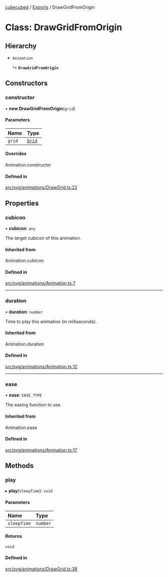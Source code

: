 [cubecubed](/reference/README.md) / [Exports](/reference/modules.md) / DrawGridFromOrigin

# Class: DrawGridFromOrigin

## Hierarchy

- `Animation`

  ↳ **`DrawGridFromOrigin`**

## Constructors

### constructor

• **new DrawGridFromOrigin**(`grid`)

#### Parameters

| Name | Type |
| :------ | :------ |
| `grid` | [`Grid`](/reference/classes/Grid.md) |

#### Overrides

Animation.constructor

#### Defined in

[src/svg/animations/DrawGrid.ts:22](https://github.com/imaphatduc/cubecubed/blob/1251e31/src/svg/animations/DrawGrid.ts#L22)

## Properties

### cubicon

• **cubicon**: `any`

The target cubicon of this animation.

#### Inherited from

Animation.cubicon

#### Defined in

[src/svg/animations/Animation.ts:7](https://github.com/imaphatduc/cubecubed/blob/1251e31/src/svg/animations/Animation.ts#L7)

___

### duration

• **duration**: `number`

Time to play this animation (in milliseconds).

#### Inherited from

Animation.duration

#### Defined in

[src/svg/animations/Animation.ts:12](https://github.com/imaphatduc/cubecubed/blob/1251e31/src/svg/animations/Animation.ts#L12)

___

### ease

• **ease**: `EASE_TYPE`

The easing function to use.

#### Inherited from

Animation.ease

#### Defined in

[src/svg/animations/Animation.ts:17](https://github.com/imaphatduc/cubecubed/blob/1251e31/src/svg/animations/Animation.ts#L17)

## Methods

### play

▸ **play**(`sleepTime`): `void`

#### Parameters

| Name | Type |
| :------ | :------ |
| `sleepTime` | `number` |

#### Returns

`void`

#### Defined in

[src/svg/animations/DrawGrid.ts:38](https://github.com/imaphatduc/cubecubed/blob/1251e31/src/svg/animations/DrawGrid.ts#L38)
